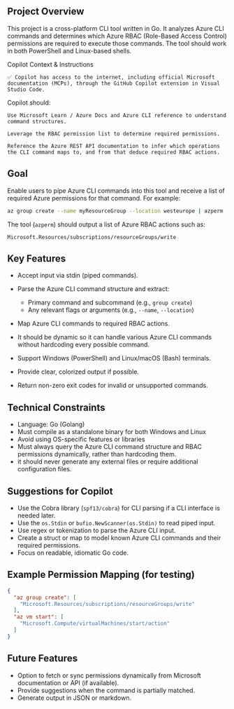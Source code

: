 ## Project Overview

This project is a cross-platform CLI tool written in Go. It analyzes Azure CLI commands and determines which Azure RBAC (Role-Based Access Control) permissions are required to execute those commands. The tool should work in both PowerShell and Linux-based shells.

Copilot Context & Instructions

    ✅ Copilot has access to the internet, including official Microsoft documentation (MCPs), through the GitHub Copilot extension in Visual Studio Code.

Copilot should:

    Use Microsoft Learn / Azure Docs and Azure CLI reference to understand command structures.

    Leverage the RBAC permission list to determine required permissions.

    Reference the Azure REST API documentation to infer which operations the CLI command maps to, and from that deduce required RBAC actions.

## Goal

Enable users to pipe Azure CLI commands into this tool and receive a list of required Azure permissions for that command. For example:

```bash
az group create --name myResourceGroup --location westeurope | azperm
```

The tool (`azperm`) should output a list of Azure RBAC actions such as:

```
Microsoft.Resources/subscriptions/resourceGroups/write
```

## Key Features

* Accept input via stdin (piped commands).
* Parse the Azure CLI command structure and extract:

  * Primary command and subcommand (e.g., `group create`)
  * Any relevant flags or arguments (e.g., `--name`, `--location`)
* Map Azure CLI commands to required RBAC actions.

* It should be dynamic so it can handle various Azure CLI commands without hardcoding every possible command.
* Support Windows (PowerShell) and Linux/macOS (Bash) terminals.
* Provide clear, colorized output if possible.
* Return non-zero exit codes for invalid or unsupported commands.

## Technical Constraints

* Language: Go (Golang)
* Must compile as a standalone binary for both Windows and Linux
* Avoid using OS-specific features or libraries
* Must always query the Azure CLI command structure and RBAC permissions dynamically, rather than hardcoding them.
* it should never generate any external files or require additional configuration files.

## Suggestions for Copilot

* Use the Cobra library (`spf13/cobra`) for CLI parsing if a CLI interface is needed later.
* Use the `os.Stdin` or `bufio.NewScanner(os.Stdin)` to read piped input.
* Use regex or tokenization to parse the Azure CLI input.
* Create a struct or map to model known Azure CLI commands and their required permissions.
* Focus on readable, idiomatic Go code.

## Example Permission Mapping (for testing)

```json
{
  "az group create": [
    "Microsoft.Resources/subscriptions/resourceGroups/write"
  ],
  "az vm start": [
    "Microsoft.Compute/virtualMachines/start/action"
  ]
}
```

## Future Features

* Option to fetch or sync permissions dynamically from Microsoft documentation or API (if available).
* Provide suggestions when the command is partially matched.
* Generate output in JSON or markdown.
